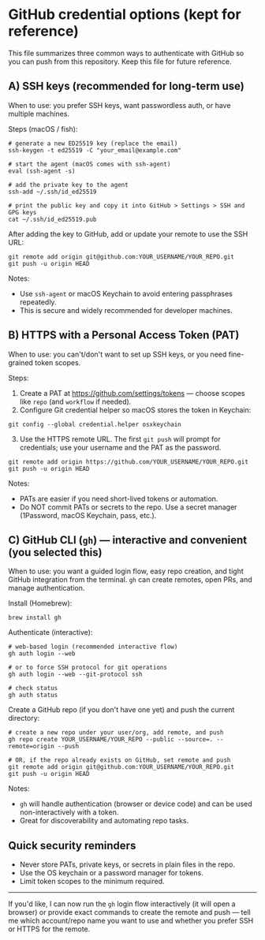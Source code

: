 # GitHub credential options (kept for reference)

This file summarizes three common ways to authenticate with GitHub so you can push from this repository. Keep this file for future reference.

## A) SSH keys (recommended for long-term use)

When to use: you prefer SSH keys, want passwordless auth, or have multiple machines.

Steps (macOS / fish):

```fish
# generate a new ED25519 key (replace the email)
ssh-keygen -t ed25519 -C "your_email@example.com"

# start the agent (macOS comes with ssh-agent)
eval (ssh-agent -s)

# add the private key to the agent
ssh-add ~/.ssh/id_ed25519

# print the public key and copy it into GitHub > Settings > SSH and GPG keys
cat ~/.ssh/id_ed25519.pub
```

After adding the key to GitHub, add or update your remote to use the SSH URL:

```fish
git remote add origin git@github.com:YOUR_USERNAME/YOUR_REPO.git
git push -u origin HEAD
```

Notes:
- Use `ssh-agent` or macOS Keychain to avoid entering passphrases repeatedly.
- This is secure and widely recommended for developer machines.

## B) HTTPS with a Personal Access Token (PAT)

When to use: you can't/don't want to set up SSH keys, or you need fine-grained token scopes.

Steps:

1. Create a PAT at https://github.com/settings/tokens — choose scopes like `repo` (and `workflow` if needed).
2. Configure Git credential helper so macOS stores the token in Keychain:

```fish
git config --global credential.helper osxkeychain
```

3. Use the HTTPS remote URL. The first `git push` will prompt for credentials; use your username and the PAT as the password.

```fish
git remote add origin https://github.com/YOUR_USERNAME/YOUR_REPO.git
git push -u origin HEAD
```

Notes:
- PATs are easier if you need short-lived tokens or automation.
- Do NOT commit PATs or secrets to the repo. Use a secret manager (1Password, macOS Keychain, pass, etc.).

## C) GitHub CLI (`gh`) — interactive and convenient (you selected this)

When to use: you want a guided login flow, easy repo creation, and tight GitHub integration from the terminal. `gh` can create remotes, open PRs, and manage authentication.

Install (Homebrew):

```fish
brew install gh
```

Authenticate (interactive):

```fish
# web-based login (recommended interactive flow)
gh auth login --web

# or to force SSH protocol for git operations
gh auth login --web --git-protocol ssh

# check status
gh auth status
```

Create a GitHub repo (if you don't have one yet) and push the current directory:

```fish
# create a new repo under your user/org, add remote, and push
gh repo create YOUR_USERNAME/YOUR_REPO --public --source=. --remote=origin --push

# OR, if the repo already exists on GitHub, set remote and push
git remote add origin git@github.com:YOUR_USERNAME/YOUR_REPO.git
git push -u origin HEAD
```

Notes:
- `gh` will handle authentication (browser or device code) and can be used non-interactively with a token.
- Great for discoverability and automating repo tasks.

## Quick security reminders
- Never store PATs, private keys, or secrets in plain files in the repo.
- Use the OS keychain or a password manager for tokens.
- Limit token scopes to the minimum required.

---

If you'd like, I can now run the `gh` login flow interactively (it will open a browser) or provide exact commands to create the remote and push — tell me which account/repo name you want to use and whether you prefer SSH or HTTPS for the remote.
